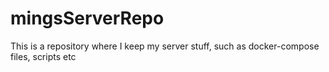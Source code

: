 # mingsServerRepo
This is a repository where I keep my server stuff, such as docker-compose files, scripts etc
